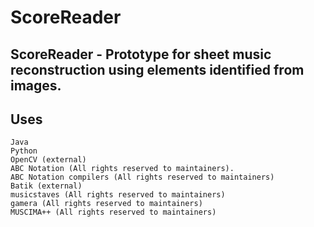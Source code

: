 # ScoreReader

ScoreReader - Prototype for sheet music reconstruction using elements identified from images.
---
Uses
---
    Java
    Python
    OpenCV (external)
    ABC Notation (All rights reserved to maintainers).
    ABC Notation compilers (All rights reserved to maintainers)
    Batik (external)
    musicstaves (All rights reserved to maintainers)
    gamera (All rights reserved to maintainers)
    MUSCIMA++ (All rights reserved to maintainers)
    
